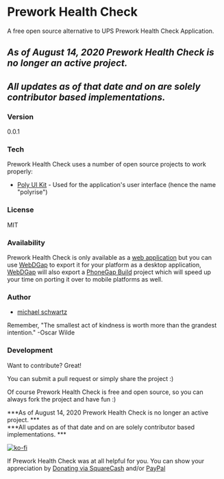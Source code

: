 # Prework Health Check
A free open source alternative to UPS Prework Health Check Application.

## *As of August 14, 2020 Prework Health Check is no longer an active project.*  
## *All updates as of that date and on are solely contributor based implementations.*  

### Version
0.0.1

### Tech

Prework Health Check uses a number of open source projects to work properly:

* [Poly UI Kit](https://github.com/Guilh/Poly) - Used for the application's user interface (hence the name "polyrise")

### License
MIT

### Availability

Prework Health Check is only available as a [web application](http://michaelsboost.github.io/preworkhealthcheck) but you can use [WebDGap](http://michaelsboost.github.io/WebDGap) to export it for your platform as a desktop application, [WebDGap](http://michaelsboost.github.io/WebDGap) will also export a [PhoneGap Build](http://build.phonegap.com/) project which will speed up your time on porting it over to mobile platforms as well.

### Author

- [michael schwartz](http://michaelsboost.github.io/)

Remember, "The smallest act of kindness is worth more than the grandest intention." -Oscar Wilde

### Development

Want to contribute? Great!  

You can submit a pull request or simply share the project :)

Of course Prework Health Check is free and open source, so you can always fork the project and have fun :)

***As of August 14, 2020 Prework Health Check is no longer an active project. ***  
***All updates as of that date and on are solely contributor based implementations. ***

[![ko-fi](https://az743702.vo.msecnd.net/cdn/kofi2.png?v=0)](https://ko-fi.com/michaelsboost)

If Prework Health Check was at all helpful for you. You can show your appreciation by [Donating via SquareCash](https://cash.me/$michaelsboost) and/or [PayPal](https://www.paypal.me/mikethedj4)
